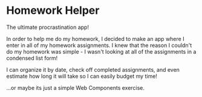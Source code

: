 Homework Helper
===============

The ultimate procrastination app!

In order to help me do my homework, I decided to make an app where I enter in all of my homework assignments. I knew that the reason I couldn't do my homework was simple - I wasn't looking at all of the assignments in a condensed list form!

I can organize it by date, check off completed assignments, and even estimate how long it will take so I can easily budget my time!

...or maybe its just a simple Web Components exercise.